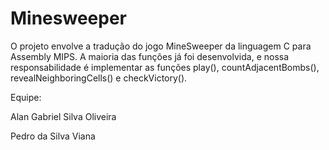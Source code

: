 # Minesweeper
O projeto envolve a tradução do jogo MineSweeper da linguagem C para Assembly MIPS. A maioria das funções já foi desenvolvida, e nossa responsabilidade é implementar as funções play(), countAdjacentBombs(), revealNeighboringCells() e checkVictory().

Equipe:

Alan Gabriel Silva Oliveira

Pedro da Silva Viana
